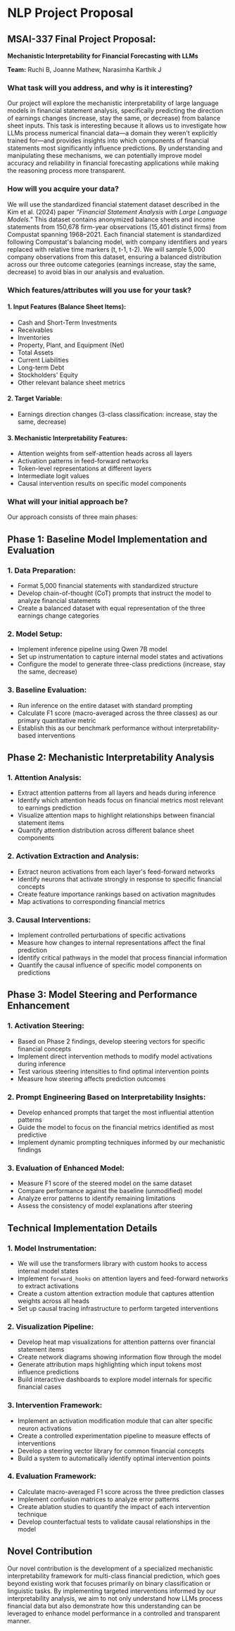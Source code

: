 # NLP Project Proposal

## MSAI-337 Final Project Proposal:  
**Mechanistic Interpretability for Financial Forecasting with LLMs**  

**Team:** Ruchi B, Joanne Mathew, Narasimha Karthik J

### What task will you address, and why is it interesting?

Our project will explore the mechanistic interpretability of large language models in financial statement analysis, specifically predicting the direction of earnings changes (increase, stay the same, or decrease) from balance sheet inputs. This task is interesting because it allows us to investigate how LLMs process numerical financial data—a domain they weren't explicitly trained for—and provides insights into which components of financial statements most significantly influence predictions. By understanding and manipulating these mechanisms, we can potentially improve model accuracy and reliability in financial forecasting applications while making the reasoning process more transparent.

### How will you acquire your data?

We will use the standardized financial statement dataset described in the Kim et al. (2024) paper _"Financial Statement Analysis with Large Language Models."_ This dataset contains anonymized balance sheets and income statements from 150,678 firm-year observations (15,401 distinct firms) from Compustat spanning 1968–2021. Each financial statement is standardized following Compustat's balancing model, with company identifiers and years replaced with relative time markers (t, t-1, t-2). We will sample 5,000 company observations from this dataset, ensuring a balanced distribution across our three outcome categories (earnings increase, stay the same, decrease) to avoid bias in our analysis and evaluation.

### Which features/attributes will you use for your task?

#### 1. Input Features (Balance Sheet Items):
- Cash and Short-Term Investments  
- Receivables  
- Inventories  
- Property, Plant, and Equipment (Net)  
- Total Assets  
- Current Liabilities  
- Long-term Debt  
- Stockholders' Equity  
- Other relevant balance sheet metrics  

#### 2. Target Variable:
- Earnings direction changes (3-class classification: increase, stay the same, decrease)

#### 3. Mechanistic Interpretability Features:
- Attention weights from self-attention heads across all layers  
- Activation patterns in feed-forward networks  
- Token-level representations at different layers  
- Intermediate logit values  
- Causal intervention results on specific model components  

### What will your initial approach be?

Our approach consists of three main phases:

## Phase 1: Baseline Model Implementation and Evaluation

### 1. Data Preparation:
- Format 5,000 financial statements with standardized structure  
- Develop chain-of-thought (CoT) prompts that instruct the model to analyze financial statements  
- Create a balanced dataset with equal representation of the three earnings change categories  

### 2. Model Setup:
- Implement inference pipeline using Qwen 7B model  
- Set up instrumentation to capture internal model states and activations  
- Configure the model to generate three-class predictions (increase, stay the same, decrease)  

### 3. Baseline Evaluation:
- Run inference on the entire dataset with standard prompting  
- Calculate F1 score (macro-averaged across the three classes) as our primary quantitative metric  
- Establish this as our benchmark performance without interpretability-based interventions  

## Phase 2: Mechanistic Interpretability Analysis

### 1. Attention Analysis:
- Extract attention patterns from all layers and heads during inference  
- Identify which attention heads focus on financial metrics most relevant to earnings prediction  
- Visualize attention maps to highlight relationships between financial statement items  
- Quantify attention distribution across different balance sheet components  

### 2. Activation Extraction and Analysis:
- Extract neuron activations from each layer's feed-forward networks  
- Identify neurons that activate strongly in response to specific financial concepts  
- Create feature importance rankings based on activation magnitudes  
- Map activations to corresponding financial metrics  

### 3. Causal Interventions:
- Implement controlled perturbations of specific activations  
- Measure how changes to internal representations affect the final prediction  
- Identify critical pathways in the model that process financial information  
- Quantify the causal influence of specific model components on predictions  

## Phase 3: Model Steering and Performance Enhancement

### 1. Activation Steering:
- Based on Phase 2 findings, develop steering vectors for specific financial concepts  
- Implement direct intervention methods to modify model activations during inference  
- Test various steering intensities to find optimal intervention points  
- Measure how steering affects prediction outcomes  

### 2. Prompt Engineering Based on Interpretability Insights:
- Develop enhanced prompts that target the most influential attention patterns  
- Guide the model to focus on the financial metrics identified as most predictive  
- Implement dynamic prompting techniques informed by our mechanistic findings  

### 3. Evaluation of Enhanced Model:
- Measure F1 score of the steered model on the same dataset  
- Compare performance against the baseline (unmodified) model  
- Analyze error patterns to identify remaining limitations  
- Assess the consistency of model explanations after steering  

## Technical Implementation Details

### 1. Model Instrumentation:
- We will use the transformers library with custom hooks to access internal model states  
- Implement `forward_hooks` on attention layers and feed-forward networks to extract activations  
- Create a custom attention extraction module that captures attention weights across all heads  
- Set up causal tracing infrastructure to perform targeted interventions  

### 2. Visualization Pipeline:
- Develop heat map visualizations for attention patterns over financial statement items  
- Create network diagrams showing information flow through the model  
- Generate attribution maps highlighting which input tokens most influence predictions  
- Build interactive dashboards to explore model internals for specific financial cases  

### 3. Intervention Framework:
- Implement an activation modification module that can alter specific neuron activations  
- Create a controlled experimentation pipeline to measure effects of interventions  
- Develop a steering vector library for common financial concepts  
- Build a system to automatically identify optimal intervention points  

### 4. Evaluation Framework:
- Calculate macro-averaged F1 score across the three prediction classes  
- Implement confusion matrices to analyze error patterns  
- Create ablation studies to quantify the impact of each intervention technique  
- Develop counterfactual tests to validate causal relationships in the model  

## Novel Contribution

Our novel contribution is the development of a specialized mechanistic interpretability framework for multi-class financial prediction, which goes beyond existing work that focuses primarily on binary classification or linguistic tasks. By implementing targeted interventions informed by our interpretability analysis, we aim to not only understand how LLMs process financial data but also demonstrate how this understanding can be leveraged to enhance model performance in a controlled and transparent manner.
